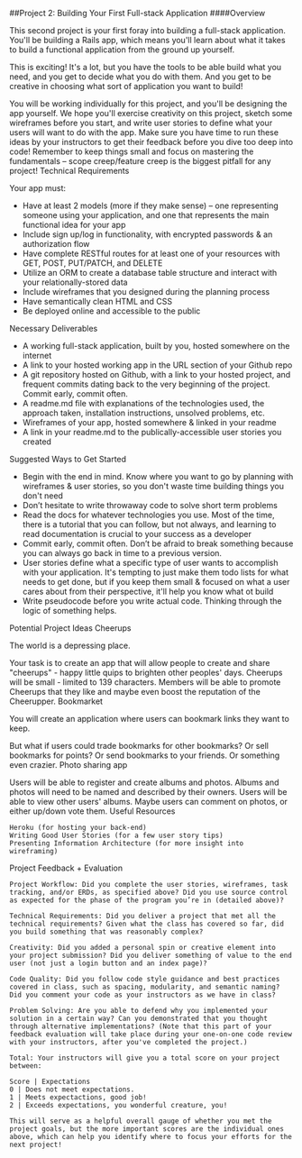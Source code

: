 ##Project 2: Building Your First Full-stack Application
####Overview

This second project is your first foray into building a full-stack application. You'll be building a Rails app, which means you'll learn about what it takes to build a functional application from the ground up yourself.

This is exciting! It's a lot, but you have the tools to be able build what you need, and you get to decide what you do with them. And you get to be creative in choosing what sort of application you want to build!

You will be working individually for this project, and you'll be designing the app yourself. We hope you'll exercise creativity on this project, sketch some wireframes before you start, and write user stories to define what your users will want to do with the app. Make sure you have time to run these ideas by your instructors to get their feedback before you dive too deep into code! Remember to keep things small and focus on mastering the fundamentals – scope creep/feature creep is the biggest pitfall for any project!
Technical Requirements

Your app must:

- Have at least 2 models (more if they make sense) – one representing someone using your application, and one that represents the main functional idea for your app
-    Include sign up/log in functionality, with encrypted passwords & an authorization flow
-    Have complete RESTful routes for at least one of your resources with GET, POST, PUT/PATCH, and DELETE
 -   Utilize an ORM to create a database table structure and interact with your relationally-stored data
 -   Include wireframes that you designed during the planning process
 -   Have semantically clean HTML and CSS
 -   Be deployed online and accessible to the public

Necessary Deliverables

  -  A working full-stack application, built by you, hosted somewhere on the internet
  - A link to your hosted working app in the URL section of your Github repo
   - A git repository hosted on Github, with a link to your hosted project, and frequent commits dating back to the very beginning of the project. Commit early, commit often.
   - A readme.md file with explanations of the technologies used, the approach taken, installation instructions, unsolved problems, etc.
   - Wireframes of your app, hosted somewhere & linked in your readme
   - A link in your readme.md to the publically-accessible user stories you created

Suggested Ways to Get Started

-    Begin with the end in mind. Know where you want to go by planning with wireframes & user stories, so you don't waste time building things you don't need
-    Don’t hesitate to write throwaway code to solve short term problems
-    Read the docs for whatever technologies you use. Most of the time, there is a tutorial that you can follow, but not always, and learning to read documentation is crucial to your success as a developer
-    Commit early, commit often. Don’t be afraid to break something because you can always go back in time to a previous version.
-    User stories define what a specific type of user wants to accomplish with your application. It's tempting to just make them todo lists for what needs to get done, but if you keep them small & focused on what a user cares about from their perspective, it'll help you know what ot build
-   Write pseudocode before you write actual code. Thinking through the logic of something helps.

Potential Project Ideas
Cheerups

The world is a depressing place.

Your task is to create an app that will allow people to create and share "cheerups" - happy little quips to brighten other peoples' days. Cheerups will be small - limited to 139 characters. Members will be able to promote Cheerups that they like and maybe even boost the reputation of the Cheerupper.
Bookmarket

You will create an application where users can bookmark links they want to keep.

But what if users could trade bookmarks for other bookmarks? Or sell bookmarks for points? Or send bookmarks to your friends. Or something even crazier.
Photo sharing app

Users will be able to register and create albums and photos. Albums and photos will need to be named and described by their owners. Users will be able to view other users' albums. Maybe users can comment on photos, or either up/down vote them.
Useful Resources

    Heroku (for hosting your back-end)
    Writing Good User Stories (for a few user story tips)
    Presenting Information Architecture (for more insight into wireframing)

Project Feedback + Evaluation

    Project Workflow: Did you complete the user stories, wireframes, task tracking, and/or ERDs, as specified above? Did you use source control as expected for the phase of the program you’re in (detailed above)?

    Technical Requirements: Did you deliver a project that met all the technical requirements? Given what the class has covered so far, did you build something that was reasonably complex?

    Creativity: Did you added a personal spin or creative element into your project submission? Did you deliver something of value to the end user (not just a login button and an index page)?

    Code Quality: Did you follow code style guidance and best practices covered in class, such as spacing, modularity, and semantic naming? Did you comment your code as your instructors as we have in class?

    Problem Solving: Are you able to defend why you implemented your solution in a certain way? Can you demonstrated that you thought through alternative implementations? (Note that this part of your feedback evaluation will take place during your one-on-one code review with your instructors, after you've completed the project.)

    Total: Your instructors will give you a total score on your project between:

    Score | Expectations
    0 | Does not meet expectations.
    1 | Meets expectactions, good job!
    2 | Exceeds expectations, you wonderful creature, you!

    This will serve as a helpful overall gauge of whether you met the project goals, but the more important scores are the individual ones above, which can help you identify where to focus your efforts for the next project!
